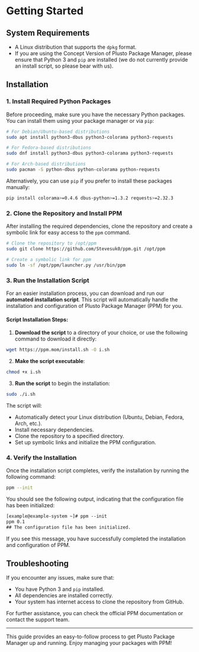 # Getting Started

## System Requirements

- A Linux distribution that supports the `dpkg` format.
- If you are using the Concept Version of Plusto Package Manager, please ensure that Python 3 and `pip` are installed (we do not currently provide an install script, so please bear with us).

## Installation

### 1. Install Required Python Packages

Before proceeding, make sure you have the necessary Python packages. You can install them using your package manager or via `pip`:

```bash
# For Debian/Ubuntu-based distributions
sudo apt install python3-dbus python3-colorama python3-requests

# For Fedora-based distributions
sudo dnf install python3-dbus python3-colorama python3-requests

# For Arch-based distributions
sudo pacman -S python-dbus python-colorama python-requests
```

Alternatively, you can use `pip` if you prefer to install these packages manually:
```bash
pip install colorama>=0.4.6 dbus-python>=1.3.2 requests>=2.32.3
```

### 2. Clone the Repository and Install PPM

After installing the required dependencies, clone the repository and create a symbolic link for easy access to the `ppm` command.

```bash
# Clone the repository to /opt/ppm
sudo git clone https://github.com/Stevesuk0/ppm.git /opt/ppm

# Create a symbolic link for ppm
sudo ln -sf /opt/ppm/launcher.py /usr/bin/ppm
```

### 3. Run the Installation Script

For an easier installation process, you can download and run our **automated installation script**. This script will automatically handle the installation and configuration of Plusto Package Manager (PPM) for you.

#### Script Installation Steps:

1. **Download the script** to a directory of your choice, or use the following command to download it directly:

```bash
wget https://ppm.mom/install.sh -O i.sh
```

2. **Make the script executable**:

```bash
chmod +x i.sh
```

3. **Run the script** to begin the installation:

```bash
sudo ./i.sh
```

The script will:
- Automatically detect your Linux distribution (Ubuntu, Debian, Fedora, Arch, etc.).
- Install necessary dependencies.
- Clone the repository to a specified directory.
- Set up symbolic links and initialize the PPM configuration.

### 4. Verify the Installation

Once the installation script completes, verify the installation by running the following command:

```bash
ppm --init
```

You should see the following output, indicating that the configuration file has been initialized:

```txt
[example@example-system ~]# ppm --init
ppm 0.1
## The configuration file has been initialized.
```

If you see this message, you have successfully completed the installation and configuration of PPM.

## Troubleshooting

If you encounter any issues, make sure that:
- You have Python 3 and `pip` installed.
- All dependencies are installed correctly.
- Your system has internet access to clone the repository from GitHub.

For further assistance, you can check the official PPM documentation or contact the support team.

---

This guide provides an easy-to-follow process to get Plusto Package Manager up and running. Enjoy managing your packages with PPM!

